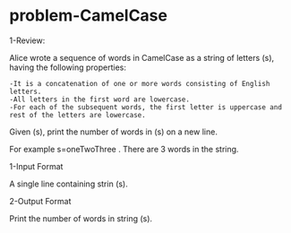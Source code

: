 # problem-CamelCase

1-Review:

Alice wrote a sequence of words in CamelCase as a string of letters (s), having the following properties:

    -It is a concatenation of one or more words consisting of English letters.
    -All letters in the first word are lowercase.
    -For each of the subsequent words, the first letter is uppercase and rest of the letters are lowercase.

Given (s), print the number of words in (s) on a new line.

For example s=oneTwoThree . There are  3 words in the string. 

1-Input Format

A single line containing strin (s).

2-Output Format

Print the number of words in string (s).
